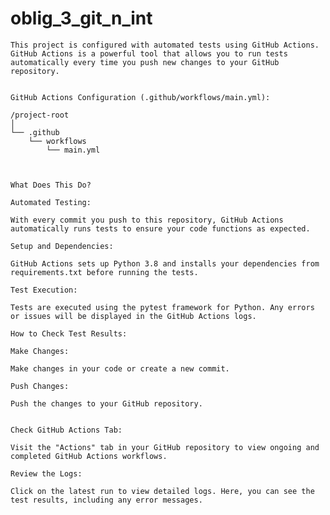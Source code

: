 # oblig_3_git_n_int


    This project is configured with automated tests using GitHub Actions. GitHub Actions is a powerful tool that allows you to run tests automatically every time you push new changes to your GitHub repository.


    GitHub Actions Configuration (.github/workflows/main.yml):

    /project-root
    │
    └── .github
        └── workflows
            └── main.yml



    What Does This Do?

    Automated Testing:

    With every commit you push to this repository, GitHub Actions automatically runs tests to ensure your code functions as expected.

    Setup and Dependencies:

    GitHub Actions sets up Python 3.8 and installs your dependencies from requirements.txt before running the tests.

    Test Execution:

    Tests are executed using the pytest framework for Python. Any errors or issues will be displayed in the GitHub Actions logs.

    How to Check Test Results:

    Make Changes:

    Make changes in your code or create a new commit.

    Push Changes:

    Push the changes to your GitHub repository.


    Check GitHub Actions Tab:

    Visit the "Actions" tab in your GitHub repository to view ongoing and completed GitHub Actions workflows.

    Review the Logs:

    Click on the latest run to view detailed logs. Here, you can see the test results, including any error messages.
